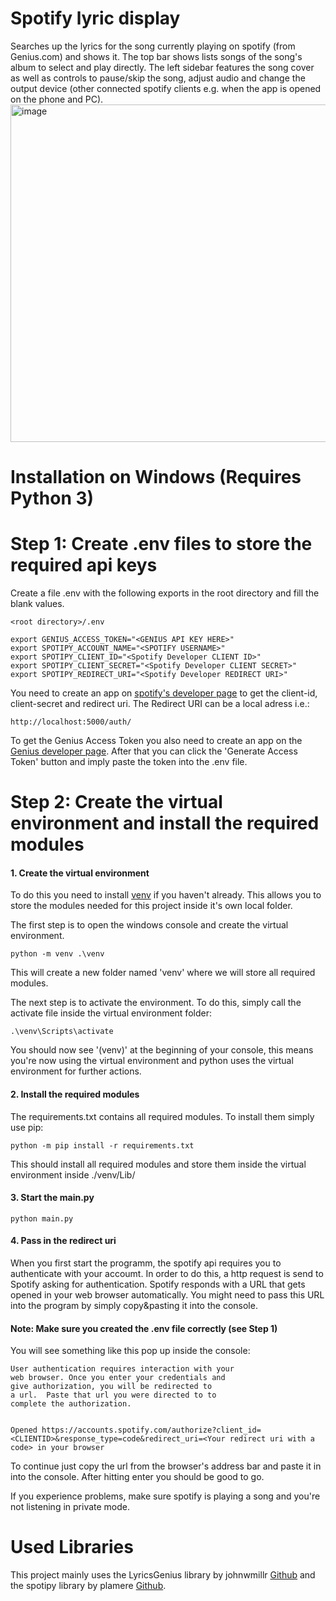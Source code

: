 # Spotify lyric display

Searches up the lyrics for the song currently playing on spotify (from Genius.com) and shows it.
The top bar shows lists songs of the song's album to select and play directly.
The left sidebar features the song cover as well as controls to pause/skip the song, adjust audio and
change the output device (other connected spotify clients e.g. when the app is opened on the phone and PC).
<img width="960" height="540" alt="image" src="https://github.com/user-attachments/assets/4263ca50-6677-44d4-8525-843968e3044d" />

# Installation on Windows (Requires Python 3)
# Step 1: Create .env files to store the required api keys
Create a file .env with the following exports in the root directory and fill the blank values.

    <root directory>/.env

    export GENIUS_ACCESS_TOKEN="<GENIUS API KEY HERE>"
    export SPOTIPY_ACCOUNT_NAME="<SPOTIFY USERNAME>"
    export SPOTIPY_CLIENT_ID="<Spotify Developer CLIENT ID>"
    export SPOTIPY_CLIENT_SECRET="<Spotify Developer CLIENT SECRET>"
    export SPOTIPY_REDIRECT_URI="<Spotify Developer REDIRECT URI>"

You need to create an app on [spotify's developer page](https://developer.spotify.com/dashboard/applications) to get the client-id, client-secret and redirect uri.
The Redirect URI can be a local adress i.e.:

    http://localhost:5000/auth/

To get the Genius Access Token you also need to create an app on the [Genius developer page](https://genius.com/api-clients/new).
After that you can click the 'Generate Access Token' button and imply paste the token into the .env file.

# Step 2: Create the virtual environment and install the required modules
#### 1. Create the virtual environment
To do this you need to install [venv](https://docs.python.org/3/library/venv.html) if you haven't already.
This allows you to store the modules needed for this project inside it's own local folder.

The first step is to open the windows console and create the virtual environment.

    python -m venv .\venv

This will create a new folder named 'venv' where we will store all required modules.


The next step is to activate the environment. To do this, simply call the activate file inside the virtual environment folder:

    .\venv\Scripts\activate

You should now see '(venv)' at the beginning of your console, this means you're now using the virtual environment and python uses the virtual environment for further actions.

#### 2. Install the required modules 
The requirements.txt contains all required modules.
To install them simply use pip:

    python -m pip install -r requirements.txt

This should install all required modules and store them inside the virtual environment inside ./venv/Lib/

#### 3. Start the main.py

    python main.py

#### 4. Pass in the redirect uri
When you first start the programm, the spotify api requires you to authenticate with your accoumt. In order to do this, a http request is send to Spotify asking for authentication. Spotify responds with a URL that gets opened in your web browser automatically.
You might need to pass this URL into the program by simply copy&pasting it into the console.

#### Note: Make sure you created the .env file correctly (see Step 1)

You will see something like this pop up inside the console:

    User authentication requires interaction with your
    web browser. Once you enter your credentials and
    give authorization, you will be redirected to
    a url.  Paste that url you were directed to to
    complete the authorization.


    Opened https://accounts.spotify.com/authorize?client_id=<CLIENTID>&response_type=code&redirect_uri=<Your redirect uri with a code> in your browser

To continue just copy the url from the browser's address bar and paste it in into the console. After hitting enter you should be good to go.

If you experience problems, make sure spotify is playing a song and you're not listening in private mode.

# Used Libraries
This project mainly uses the LyricsGenius library by johnwmillr [Github](https://github.com/johnwmillr/LyricsGenius) and the spotipy library by plamere [Github](https://github.com/plamere/spotipy).
